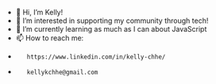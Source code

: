 - 👋 Hi, I’m Kelly!
- 👀 I’m interested in supporting my community through tech!
- 🌱 I’m currently learning as much as I can about JavaScript
- 📫 How to reach me: 
-        https://www.linkedin.com/in/kelly-chhe/
-        kellykchhe@gmail.com

<!---
kellychhe/kellychhe is a ✨ special ✨ repository because its `README.md` (this file) appears on your GitHub profile.
You can click the Preview link to take a look at your changes.
--->
